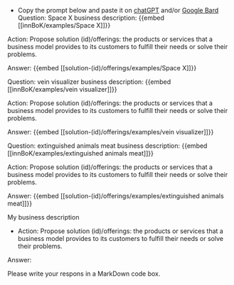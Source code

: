 - Copy the prompt below and paste it on [chatGPT](https://chat.openai.com) and/or [Google Bard](https://bard.google.com/chat)
Question: Space X business description:
{{embed [[innBoK/examples/Space X]]}}

Action: Propose solution (id)/offerings: the products or services that a business model provides to its customers to fulfill their needs or solve their problems.

Answer:
{{embed [[solution-(id)/offerings/examples/Space X]]}}

Question: vein visualizer business description:
{{embed [[innBoK/examples/vein visualizer]]}}

Action: Propose solution (id)/offerings: the products or services that a business model provides to its customers to fulfill their needs or solve their problems.

Answer:
{{embed [[solution-(id)/offerings/examples/vein visualizer]]}}

Question: extinguished animals meat business description:
{{embed [[innBoK/examples/extinguished animals meat]]}}

Action: Propose solution (id)/offerings: the products or services that a business model provides to its customers to fulfill their needs or solve their problems.

Answer:
{{embed [[solution-(id)/offerings/examples/extinguished animals meat]]}}



My business description

<CONTEXT>

- Action:
Propose solution (id)/offerings: the products or services that a business model provides to its customers to fulfill their needs or solve their problems.

Answer:

Please write your respons in a MarkDown code box.




